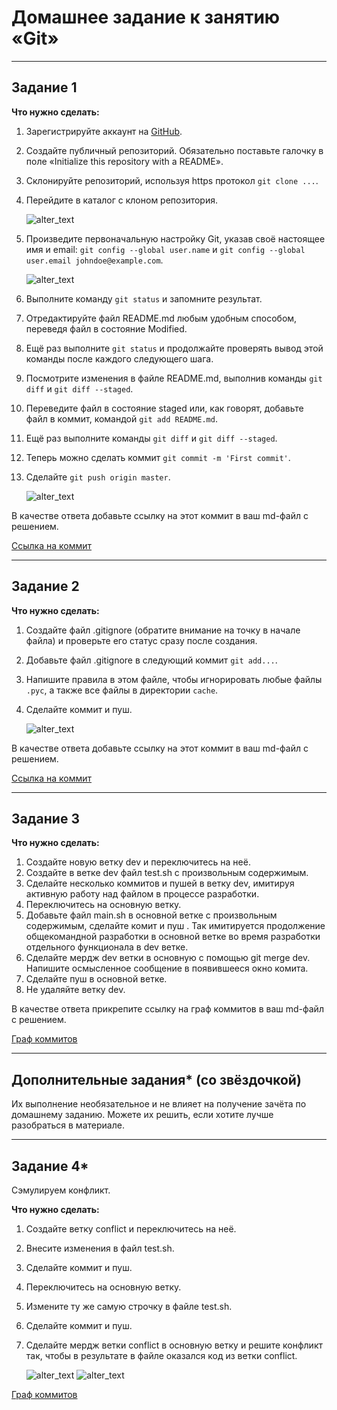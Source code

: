 # Домашнее задание к занятию «Git»

---

## Задание 1

**Что нужно сделать:**

1. Зарегистрируйте аккаунт на [GitHub](https://github.com/).
2. Создайте публичный репозиторий. Обязательно поставьте галочку в поле «Initialize this repository with a README».
3. Склонируйте репозиторий, используя https протокол `git clone ...`.
4. Перейдите в каталог с клоном репозитория.

    ![alter_text](images/task_1_2.png)

5. Произведите первоначальную настройку Git, указав своё настоящее имя и email: `git config --global user.name` и `git config --global user.email johndoe@example.com`.

    ![alter_text](images/task_1_3.png)

6. Выполните команду `git status` и запомните результат.
7. Отредактируйте файл README.md любым удобным способом, переведя файл в состояние Modified.
8. Ещё раз выполните `git status` и продолжайте проверять вывод этой команды после каждого следующего шага.
9. Посмотрите изменения в файле README.md, выполнив команды `git diff` и `git diff --staged`.
10. Переведите файл в состояние staged или, как говорят, добавьте файл в коммит, командой `git add README.md`.
11. Ещё раз выполните команды `git diff` и `git diff --staged`.
12. Теперь можно сделать коммит `git commit -m 'First commit'`.
13. Сделайте `git push origin master`.

    ![alter_text](images/task_1_push.png)

В качестве ответа добавьте ссылку на этот коммит в ваш md-файл с решением.

[Ссылка на коммит](https://github.com/Prygoon/sdvps_8-01/commit/6a074d4235bf16e2b11acd6f6b7463c96e547266)

---

## Задание 2

**Что нужно сделать:**

1. Создайте файл .gitignore (обратите внимание на точку в начале файла) и проверьте его статус сразу после создания.
1. Добавьте файл .gitignore в следующий коммит `git add...`.
1. Напишите правила в этом файле, чтобы игнорировать любые файлы `.pyc`, а также все файлы в директории `cache`.
1. Сделайте коммит и пуш.

    ![alter_text](images/task_2_2.png)

В качестве ответа добавьте ссылку на этот коммит в ваш md-файл с решением.

[Ссылка на коммит](https://github.com/Prygoon/sdvps_8-01/commit/93ba889ddc43fc025b1cea8d02865843cb366865)

---

## Задание 3

**Что нужно сделать:**

1. Создайте новую ветку dev и переключитесь на неё.
2. Создайте в ветке dev файл test.sh с произвольным содержимым.
3. Сделайте несколько коммитов и пушей  в ветку dev, имитируя активную работу над  файлом в процессе разработки.
4. Переключитесь на основную ветку.
5. Добавьте файл main.sh в основной ветке с произвольным содержимым, сделайте комит и пуш . Так имитируется продолжение общекомандной разработки в основной ветке во время разработки отдельного функционала в dev  ветке.
6. Сделайте мердж dev  ветки в основную с помощью git merge dev. Напишите осмысленное сообщение в появившееся окно комита.
7. Сделайте пуш в основной ветке.
8. Не удаляйте ветку dev.

В качестве ответа прикрепите ссылку на граф коммитов в ваш md-файл с решением.

[Граф коммитов](https://github.com/Prygoon/sdvps_8-01/network)

---

## Дополнительные задания* (со звёздочкой)

Их выполнение необязательное и не влияет на получение зачёта по домашнему заданию. Можете их решить, если хотите лучше разобраться в материале.

---

## Задание 4*

Сэмулируем конфликт.

**Что нужно сделать:**

1. Создайте ветку conflict и переключитесь на неё.
2. Внесите изменения в файл test.sh.
3. Сделайте коммит и пуш.
4. Переключитесь на основную ветку.
5. Измените ту же самую строчку в файле test.sh.
6. Сделайте коммит и пуш.
7. Сделайте мердж ветки conflict в основную ветку и решите конфликт так, чтобы в результате в файле оказался код из ветки conflict.

    ![alter_text](images/task_4_1.png)
    ![alter_text](images/task_4_2.png)

[Граф коммитов](https://github.com/Prygoon/sdvps_8-01/network)
